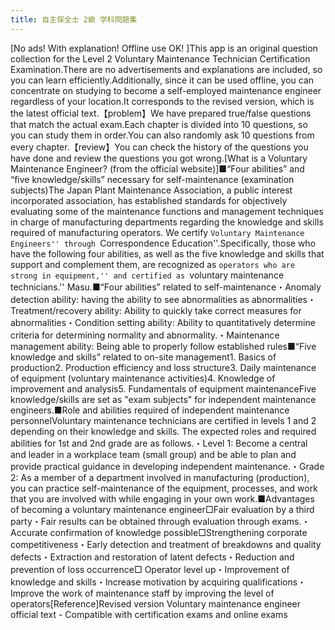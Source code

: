 ```yaml
---
title: 自主保全士 2級 学科問題集
---
```


[No ads! With explanation! Offline use OK! ]This app is an original question collection for the Level 2 Voluntary Maintenance Technician Certification Examination.There are no advertisements and explanations are included, so you can learn efficiently.Additionally, since it can be used offline, you can concentrate on studying to become a self-employed maintenance engineer regardless of your location.It corresponds to the revised version, which is the latest official text.【problem】We have prepared true/false questions that match the actual exam.Each chapter is divided into 10 questions, so you can study them in order.You can also randomly ask 10 questions from every chapter.【review】You can check the history of the questions you have done and review the questions you got wrong.[What is a Voluntary Maintenance Engineer? (from the official website)]■“Four abilities” and “five knowledge/skills” necessary for self-maintenance (examination subjects)The Japan Plant Maintenance Association, a public interest incorporated association, has established standards for objectively evaluating some of the maintenance functions and management techniques in charge of manufacturing departments regarding the knowledge and skills required of manufacturing operators. We certify ``Voluntary Maintenance Engineers'' through ``Correspondence Education''.Specifically, those who have the following four abilities, as well as the five knowledge and skills that support and complement them, are recognized as ``operators who are strong in equipment,'' and certified as ``voluntary maintenance technicians.'' Masu.■“Four abilities” related to self-maintenance・Anomaly detection ability: having the ability to see abnormalities as abnormalities・Treatment/recovery ability: Ability to quickly take correct measures for abnormalities・Condition setting ability: Ability to quantitatively determine criteria for determining normality and abnormality.・Maintenance management ability: Being able to properly follow established rules■“Five knowledge and skills” related to on-site management1. Basics of production2. Production efficiency and loss structure3. Daily maintenance of equipment (voluntary maintenance activities)4. Knowledge of improvement and analysis5. Fundamentals of equipment maintenanceFive knowledge/skills are set as "exam subjects" for independent maintenance engineers.■Role and abilities required of independent maintenance personnelVoluntary maintenance technicians are certified in levels 1 and 2 depending on their knowledge and skills. The expected roles and required abilities for 1st and 2nd grade are as follows.・Level 1: Become a central and leader in a workplace team (small group) and be able to plan and provide practical guidance in developing independent maintenance.・Grade 2: As a member of a department involved in manufacturing (production), you can practice self-maintenance of the equipment, processes, and work that you are involved with while engaging in your own work.■Advantages of becoming a voluntary maintenance engineer□Fair evaluation by a third party・Fair results can be obtained through evaluation through exams.・Accurate confirmation of knowledge possible□Strengthening corporate competitiveness・Early detection and treatment of breakdowns and quality defects・Extraction and restoration of latent defects・Reduction and prevention of loss occurrence□ Operator level up・Improvement of knowledge and skills・Increase motivation by acquiring qualifications・Improve the work of maintenance staff by improving the level of operators[Reference]Revised version Voluntary maintenance engineer official text - Compatible with certification exams and online exams